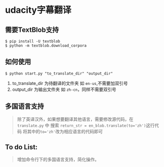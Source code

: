 # udacity字幕翻译

## 需要TextBlob支持
```
$ pip install -U textblob
$ python -m textblob.download_corpora
```
## 如何使用
`$ python start.py "to_translate_dir" "output_dir"`
1. to_translate_dir 为待翻译的文件夹  如 `en-us`,不需要加双引号
2. output_dir 为输出文件夹  如 `zh-cn`，同样不需要双引号

## 多国语言支持
> 除了英译汉外，如果想要翻译其他语言，需要修改源代码，在 `translate.py` 中 搜索 `return_str = en_blob.translate(to='zh')`这行代码
> 将其中的`to='zh'`改为相应语言的代码即可

## To do List:
> 增加命令行下的多国语言支持，简化操作。

